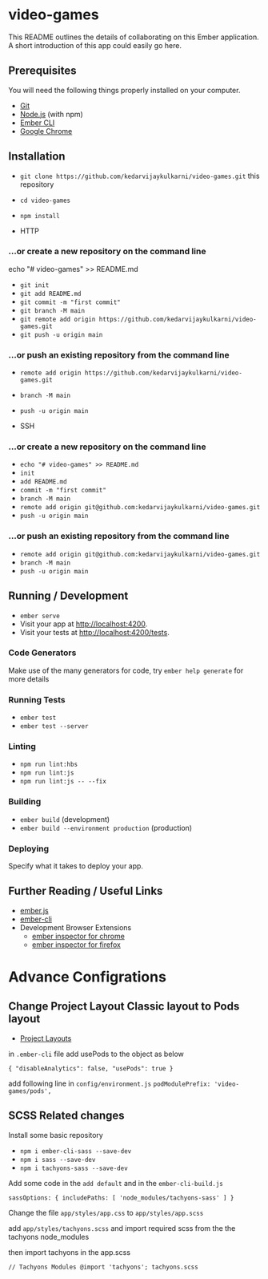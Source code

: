 # video-games

This README outlines the details of collaborating on this Ember application.
A short introduction of this app could easily go here.

## Prerequisites

You will need the following things properly installed on your computer.

* [Git](https://git-scm.com/)
* [Node.js](https://nodejs.org/) (with npm)
* [Ember CLI](https://ember-cli.com/)
* [Google Chrome](https://google.com/chrome/)

## Installation

* `git clone https://github.com/kedarvijaykulkarni/video-games.git` this repository
* `cd video-games`
* `npm install`


* HTTP

### …or create a new repository on the command line

echo "# video-games" >> README.md
* `git init`
* `git add README.md`
* `git commit -m "first commit"`
* `git branch -M main`
* `git remote add origin https://github.com/kedarvijaykulkarni/video-games.git`
* `git push -u origin main`

### …or push an existing repository from the command line

* `remote add origin https://github.com/kedarvijaykulkarni/video-games.git`
* `branch -M main`
* `push -u origin main`


* SSH

### …or create a new repository on the command line

* `echo "# video-games" >> README.md`
* `init`
* `add README.md`
* `commit -m "first commit"`
* `branch -M main`
* `remote add origin git@github.com:kedarvijaykulkarni/video-games.git`
* `push -u origin main`

### …or push an existing repository from the command line
* `remote add origin git@github.com:kedarvijaykulkarni/video-games.git`
* `branch -M main`
* `push -u origin main`



## Running / Development

* `ember serve`
* Visit your app at [http://localhost:4200](http://localhost:4200).
* Visit your tests at [http://localhost:4200/tests](http://localhost:4200/tests).

### Code Generators

Make use of the many generators for code, try `ember help generate` for more details

### Running Tests

* `ember test`
* `ember test --server`

### Linting

* `npm run lint:hbs`
* `npm run lint:js`
* `npm run lint:js -- --fix`

### Building

* `ember build` (development)
* `ember build --environment production` (production)

### Deploying

Specify what it takes to deploy your app.

## Further Reading / Useful Links

* [ember.js](https://emberjs.com/)
* [ember-cli](https://ember-cli.com/)
* Development Browser Extensions
  * [ember inspector for chrome](https://chrome.google.com/webstore/detail/ember-inspector/bmdblncegkenkacieihfhpjfppoconhi)
  * [ember inspector for firefox](https://addons.mozilla.org/en-US/firefox/addon/ember-inspector/)


# Advance Configrations

## Change Project Layout Classic layout to Pods layout

* [Project Layouts](https://cli.emberjs.com/release/advanced-use/project-layouts/)

in `.ember-cli` file add usePods to the object as below

`
  {
    "disableAnalytics": false,
    "usePods": true
  }
`

add following line in `config/environment.js`
`
  podModulePrefix: 'video-games/pods',
`


## SCSS Related changes

Install some basic  repository 

* `npm i ember-cli-sass --save-dev`
* `npm i sass --save-dev`
* `npm i tachyons-sass --save-dev`

Add some code in the `add default` and in the `ember-cli-build.js`

`
  sassOptions: {
    includePaths: [
      'node_modules/tachyons-sass'
    ]
  }
`

Change the file `app/styles/app.css` to `app/styles/app.scss`

add `app/styles/tachyons.scss` and import required scss from the the tachyons node_modules

then import tachyons in the app.scss 

`
  // Tachyons Modules
  @import 'tachyons';
  tachyons.scss
`